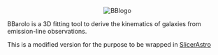 <p align="center">
  <img src="http://editeodoro.github.io/Bbarolo/files/bbarolo.jpg" alt="BBlogo"/>
</p>


BBarolo is a 3D fitting tool to derive the kinematics of galaxies from emission-line observations.

This is a modified version for the purpose to be wrapped in [SlicerAstro](https://github.com/Punzo/SlicerAstro)
